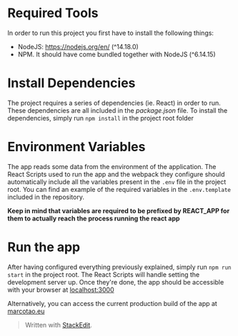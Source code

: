 # Required Tools

In order to run this project you first have to install the following things:

- NodeJS: https://nodejs.org/en/ (^14.18.0)
- NPM. It should have come bundled together with NodeJS (^6.14.15)

# Install Dependencies

The project requires a series of dependencies (ie. React) in order to run. These dependencies are all included in the _package.json_ file. To install the dependencies, simply run `npm install` in the project root folder

# Environment Variables

The app reads some data from the environment of the application. The React Scripts used to run the app and the webpack they configure should automatically include all the variables present in the `.env` file in the project root. You can find an example of the required variables in the `.env.template` included in the repository.

**Keep in mind that variables are required to be prefixed by REACT_APP for them to actually reach the process running the react app**

# Run the app

After having configured everything previously explained, simply run `npm run start` in the project root. The React Scripts will handle setting the development server up. Once they're done, the app should be accessible with your browser at [localhost:3000](http://localhost:3000)

Alternatively, you can access the current production build of the app at [marcotao.eu](https://marcotao.eu)

> Written with [StackEdit](https://stackedit.io/).
